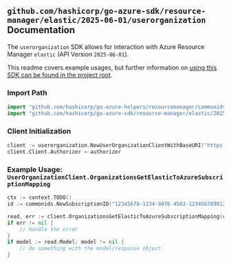 
## `github.com/hashicorp/go-azure-sdk/resource-manager/elastic/2025-06-01/userorganization` Documentation

The `userorganization` SDK allows for interaction with Azure Resource Manager `elastic` (API Version `2025-06-01`).

This readme covers example usages, but further information on [using this SDK can be found in the project root](https://github.com/hashicorp/go-azure-sdk/tree/main/docs).

### Import Path

```go
import "github.com/hashicorp/go-azure-helpers/resourcemanager/commonids"
import "github.com/hashicorp/go-azure-sdk/resource-manager/elastic/2025-06-01/userorganization"
```


### Client Initialization

```go
client := userorganization.NewUserOrganizationClientWithBaseURI("https://management.azure.com")
client.Client.Authorizer = authorizer
```


### Example Usage: `UserOrganizationClient.OrganizationsGetElasticToAzureSubscriptionMapping`

```go
ctx := context.TODO()
id := commonids.NewSubscriptionID("12345678-1234-9876-4563-123456789012")

read, err := client.OrganizationsGetElasticToAzureSubscriptionMapping(ctx, id)
if err != nil {
	// handle the error
}
if model := read.Model; model != nil {
	// do something with the model/response object
}
```
